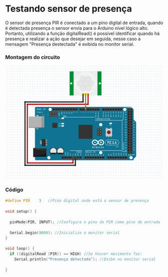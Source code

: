 # Testando sensor de presença

O sensor de presença PIR é conectado a um pino digital de entrada, quando é detectada presença o sensor envia para o Arduino nível lógico alto. Portanto, utilizando a função digitalRead()
é possível identificar quando há presença e realizar a ação que desejar em seguida, nesse caso a mensagem "Presença destectada" é exibida no monitor serial.

### Montagem do circuito

![PIR](../Imagens/pir.PNG)

### Código

~~~C
#define PIR    3   //Pino digital onde está o sensor de presença

void setup() {

  pinMode(PIR, INPUT); //Configura o pino do PIR como pino de entrada

  Serial.begin(9600); //Inicializa o monitor serial
}

void loop() {
  if ((digitalRead (PIR)) == HIGH) //Se houver movimento faz:
    Serial.println("Presença detectada"); //Exibe no monitor serial

}
~~~
